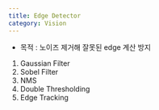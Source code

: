 ```yaml
---
title: Edge Detector
category: Vision
---
```


- 목적 : 노이즈 제거해 잘못된 edge 계산 방지
1. Gaussian Filter
2. Sobel Filter
3. NMS
4. Double Thresholding
5. Edge Tracking
